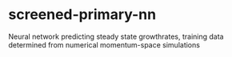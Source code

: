 # screened-primary-nn
Neural network predicting steady state growthrates, training data determined from numerical momentum-space simulations
